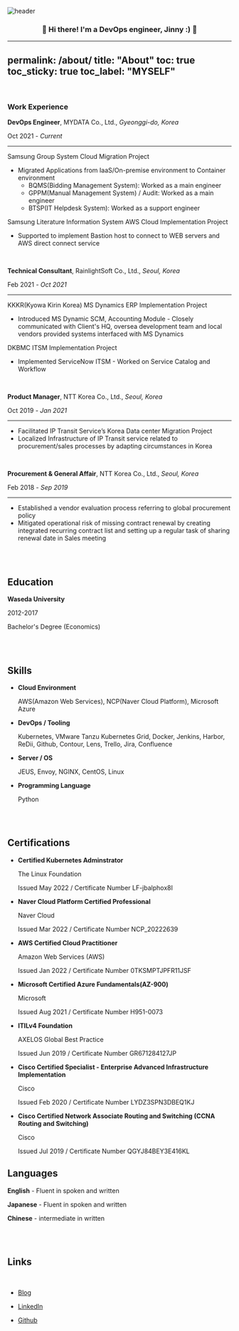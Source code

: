 ![header](https://capsule-render.vercel.app/api?type=transparent&color=ffffff&height=300&section=header&text=release:Canary&fontColor=000000&fontSize=90)
<h3 align="center"> 👋 Hi there! I'm a DevOps engineer, Jinny :) 👋 </h3>

---
permalink: /about/
title: "About"
toc: true
toc_sticky: true
toc_label: "MYSELF"
---

<br/>

### Work Experience

**DevOps Engineer**, MYDATA Co., Ltd., *Gyeonggi-do, Korea*

Oct 2021 *- Current*

---

Samsung Group System Cloud Migration Project

- Migrated Applications from IaaS/On-premise environment to Container environment
    - BQMS(Bidding Management System): Worked as a main engineer
    - GPPM(Manual Management System) / Audit: Worked as a main engineer
    - BTSP(IT Helpdesk System): Worked as a support engineer

Samsung Literature Information System AWS Cloud Implementation Project 

- Supported to implement Bastion host to connect to WEB servers and AWS direct connect service

<br/>

**Technical Consultant**, RainlightSoft Co., Ltd., *Seoul, Korea*

Feb 2021 *- Oct 2021*

---

KKKR(Kyowa Kirin Korea) MS Dynamics ERP Implementation Project

- Introduced MS Dynamic SCM, Accounting Module - Closely communicated with Client's HQ, oversea development team and local vendors provided systems interfaced with MS Dynamics

DKBMC ITSM Implementation Project

- Implemented ServiceNow ITSM - Worked on Service Catalog and Workflow

<br/>

**Product Manager**, NTT Korea Co., Ltd., *Seoul, Korea*

Oct 2019 *- Jan 2021*

---

- Facilitated IP Transit Service’s Korea Data center Migration Project
- Localized Infrastructure of IP Transit service related to procurement/sales processes by adapting circumstances in Korea

<br/>

**Procurement & General Affair**, NTT Korea Co., Ltd., *Seoul, Korea*

Feb 2018 *- Sep 2019*

---

- Established a vendor evaluation process referring to global procurement policy
- Mitigated operational risk of missing contract renewal by creating integrated recurring contract list and setting up a regular task of sharing renewal date in Sales meeting

<br/><br/>

## **Education**

**Waseda University**

2012-2017

Bachelor's Degree (Economics)

<br/><br/>

## **Skills**

- **Cloud Environment**
    
    AWS(Amazon Web Services), NCP(Naver Cloud Platform), Microsoft Azure
    
- **DevOps / Tooling**
    
    Kubernetes, VMware Tanzu Kubernetes Grid, Docker, Jenkins, Harbor, ReDii, Github, Contour, Lens, Trello, Jira, Confluence
    
- **Server / OS**
    
    JEUS, Envoy, NGINX, CentOS, Linux
    
- **Programming Language**
    
    Python
    
<br/><br/>

## **Certifications**

- **Certified Kubernetes Adminstrator**
    
    The Linux Foundation
    
    Issued May 2022 / Certificate Number LF-jbalphox8I
    
- **Naver Cloud Platform Certified Professional**
    
    Naver Cloud
    
    Issued Mar 2022 / Certificate Number NCP_20222639
    
- **AWS Certified Cloud Practitioner**
    
    Amazon Web Services (AWS)
    
    Issued Jan 2022 / Certificate Number 0TKSMPTJPFR11JSF
    
- **Microsoft Certified Azure Fundamentals(AZ-900)**
    
    Microsoft
    
    Issued Aug 2021 / Certificate Number H951-0073
    
- **ITILv4 Foundation**
    
    AXELOS Global Best Practice
    
    Issued Jun 2019 / Certificate Number GR671284127JP
    
- **Cisco Certified Specialist - Enterprise Advanced Infrastructure Implementation**
    
    Cisco
    
    Issued Feb 2020 / Certificate Number LYDZ3SPN3DBEQ1KJ
    
- **Cisco Certified Network Associate Routing and Switching (CCNA Routing and Switching)**
    
    Cisco
    
    Issued Jul 2019 / Certificate Number QGYJ84BEY3E416KL
    

## **Languages**

**English** - Fluent in spoken and written

**Japanese** - Fluent in spoken and written

**Chinese** - intermediate in written

<br/><br/>

## **Links**

<br/>

- [Blog](https://jinnypark9393.github.io/categories/)

- [LinkedIn](https://www.linkedin.com/in/%EC%A7%84%EC%9D%B4-%EB%B0%95-07569118b/)

- [Github](https://github.com/jinnypark9393)    
    

<!--
**jinnypark9393/jinnypark9393** is a ✨ _special_ ✨ repository because its `README.md` (this file) appears on your GitHub profile.

Here are some ideas to get you started:

- 🔭 I’m currently working on ...
- 🌱 I’m currently learning ...
- 👯 I’m looking to collaborate on ...
- 🤔 I’m looking for help with ...
- 💬 Ask me about ...
- 📫 How to reach me: ...
- 😄 Pronouns: ...
- ⚡ Fun fact: ...
-->
